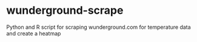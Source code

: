wunderground-scrape
===================

Python and R script for scraping wunderground.com for temperature data and create a heatmap
